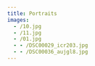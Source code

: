 ```yaml
---
title: Portraits
images:
  - /10.jpg
  - /11.jpg
  - /01.jpg
  - - /DSC00029_icr203.jpg
  - - /DSC00036_aujgl8.jpg
---
```

